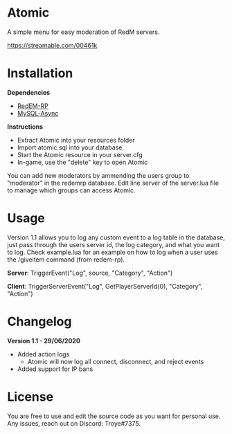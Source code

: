# Atomic

A simple menu for easy moderation of RedM servers. 

https://streamable.com/00461k

# Installation 

**Dependencies**

- [RedEM-RP](https://github.com/RedEM-RP/redem_roleplay)
- [MySQL-Async](https://github.com/amakuu/mysql-async-temporary/)

**Instructions**

- Extract Atomic into your resources folder
- Import atomic.sql into your database.
- Start the Atomic resource in your server.cfg
- In-game, use the "delete" key to open Atomic

You can add new moderators by ammending the users group to "moderator" in the redemrp database. Edit line server of the server.lua file to manage which groups can access Atomic.

# Usage

Version 1.1 allows you to log any custom event to a log table in the database, just pass through the users server id, the log category, and what you want to log. Check example.lua for an example on how to log when a user uses the /giveitem command (from redem-rp).

**Server**: TriggerEvent("Log", source, "Category", "Action")

**Client**: TriggerServerEvent("Log", GetPlayerServerId(0), "Category", "Action")

# Changelog

**Version 1.1 - 29/06/2020**

- Added action logs
  - Atomic will now log all connect, disconnect, and reject events
- Added support for IP bans

# License 

You are free to use and edit the source code as you want for personal use. Any issues, reach out on Discord: Troye#7375.
